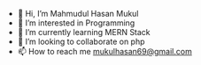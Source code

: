 - 👋 Hi, I’m Mahmudul Hasan Mukul
- 👀 I’m interested in Programming
- 🌱 I’m currently learning MERN Stack
- 💞️ I’m looking to collaborate on php
- 📫 How to reach me mukulhasan69@gmail.com

<!---
mahmudulMukul/mahmudulMukul is a ✨ special ✨ repository because its `README.md` (this file) appears on your GitHub profile.
You can click the Preview link to take a look at your changes.
--->

